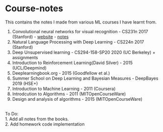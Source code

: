 # Course-notes
This contains the notes I made from various ML courses I have learnt from. 

1. Convolutional neural networks for visual recognition - CS231n 2017 (Stanford) - <a href='http://cs231n.stanford.edu/'>website</a> - [notes](nlp.pdf)
2. Natural Language Processing with Deep Learning - CS224n 2017 (Stanford)
3. Deep Unsupervised learning - CS294-158-SP20 2020 (UC Berkeley) + assignments
4. Introduction to Reinforcement Learning(David Silver) - 2015 (UCL/Deepmind)
5. Deeplearningbook.org - 2015 (Goodfellow et al.)
6. Summer School on Deep Learning and Bayesian Measures - DeepBayes 2019 (HSE+)
7. Introduction to Machine Learning - 2011 (Coursera)
8. Introdcution to Algorithms - 2011 (MITOpenCourseWare)
9. Design and analysis of algorithms - 2015 (MITOpenCourseWare)

<br>
To Do:<br>
1. Add all notes from the books.<br>
2. Add homework code implementation
